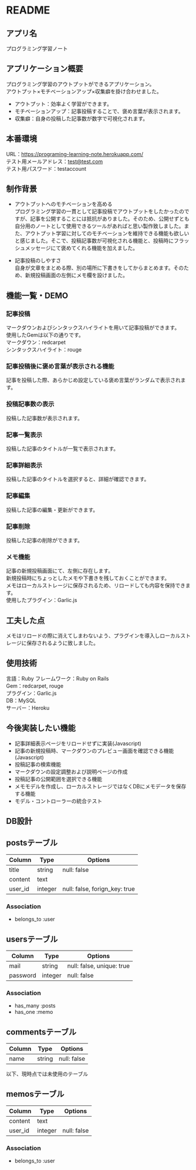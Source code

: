 # README

## アプリ名
プログラミング学習ノート


## アプリケーション概要
プログラミング学習のアウトプットができるアプリケーション。  
アウトプット×モチベーションアップ×収集癖を掛け合わせました。  
- アウトプット：効率よく学習ができます。  
- モチベーションアップ：記事投稿することで、褒め言葉が表示されます。  
- 収集癖：自身の投稿した記事数が数字で可視化されます。  

## 本番環境
URL：https://programing-learning-note.herokuapp.com/  
テスト用メールアドレス：test@test.com  
テスト用パスワード：testaccount  

## 制作背景
- アウトプットへのモチベーションを高める  
プログラミング学習の一貫として記事投稿でアウトプットをしたかったのですが、記事を公開することには抵抗がありました。そのため、公開せずとも自分用のノートとして使用できるツールがあればと思い製作致しました。また、アウトプット学習に対してのモチベーションを維持できる機能も欲しいと感じました。そこで、投稿記事数が可視化される機能と、投稿時にフラッシュメッセージにて褒めてくれる機能を加えました。  
  
- 記事投稿のしやすさ  
自身が文章をまとめる際、別の場所に下書きをしてからまとめます。そのため、新規投稿画面の左側にメモ欄を設けました。


## 機能一覧・DEMO

### 記事投稿
マークダウンおよびシンタックスハイライトを用いて記事投稿ができます。  
使用したGemは以下の通りです。  
マークダウン：redcarpet  
シンタックスハイライト：rouge  

### 記事投稿後に褒め言葉が表示される機能
記事を投稿した際、あらかじめ設定している褒め言葉がランダムで表示されます。  

### 投稿記事数の表示
投稿した記事数が表示されます。  

### 記事一覧表示
投稿した記事のタイトルが一覧で表示されます。  

### 記事詳細表示
投稿した記事のタイトルを選択すると、詳細が確認できます。  

### 記事編集
投稿した記事の編集・更新ができます。  

### 記事削除
投稿した記事の削除ができます。  

### メモ機能
記事の新規投稿画面にて、左側に存在します。  
新規投稿時にちょっとしたメモや下書きを残しておくことができます。  
メモはローカルストレージに保存されるため、リロードしても内容を保持できます。  
使用したプラグイン：Garlic.js  

## 工夫した点
メモはリロードの際に消えてしまわないよう、プラグインを導入しローカルストレージに保存されるように致しました。  

## 使用技術
言語：Ruby
フレームワーク：Ruby on Rails  
Gem：redcarpet, rouge  
プラグイン：Garlic.js  
DB：MySQL  
サーバー：Heroku  



## 今後実装したい機能
- 記事詳細表示ページをリロードせずに実装(Javascript)  
- 記事の新規投稿時、マークダウンのプレビュー画面を確認できる機能(Javascript)  
- 投稿記事の検索機能  
- マークダウンの設定調整および説明ページの作成  
- 投稿記事の公開範囲を選択できる機能  
- メモモデルを作成し、ローカルストレージではなくDBにメモデータを保存する機能  
- モデル・コントローラーの統合テスト  


## DB設計

## postsテーブル

|Column|Type|Options|
|------|----|-------|
|title|string|null: false|
|content|text|
|user_id|integer|null: false, forign_key: true|

### Association
- belongs_to :user

## usersテーブル

|Column|Type|Options|
|------|----|-------|
|mail|string|null: false, unique: true|
|password|integer|null: false|

### Association
- has_many :posts
- has_one :memo

## commentsテーブル

|Column|Type|Options|
|------|----|-------|
|name|string|null: false|



以下、現時点では未使用のテーブル

## memosテーブル

|Column|Type|Options|
|------|----|-------|
|content|text|
|user_id|integer|null: false|

### Association
- belongs_to :user